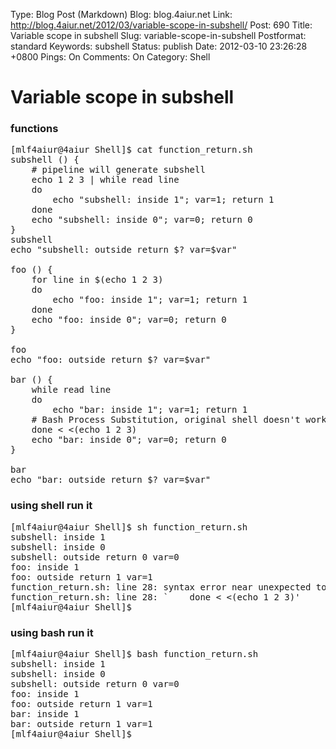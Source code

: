 Type: Blog Post (Markdown)
Blog: blog.4aiur.net
Link: http://blog.4aiur.net/2012/03/variable-scope-in-subshell/
Post: 690
Title: Variable scope in subshell
Slug: variable-scope-in-subshell
Postformat: standard
Keywords: subshell
Status: publish
Date: 2012-03-10 23:26:28 +0800
Pings: On
Comments: On
Category: Shell

Variable scope in subshell
=======

### functions

<pre lang="bash">[mlf4aiur@4aiur Shell]$ cat function_return.sh 
subshell () {
    # pipeline will generate subshell
    echo 1 2 3 | while read line
    do
        echo "subshell: inside 1"; var=1; return 1
    done
    echo "subshell: inside 0"; var=0; return 0
}
subshell
echo "subshell: outside return $? var=$var"

foo () {
    for line in $(echo 1 2 3)
    do
        echo "foo: inside 1"; var=1; return 1
    done
    echo "foo: inside 0"; var=0; return 0
}

foo
echo "foo: outside return $? var=$var"

bar () {
    while read line
    do
        echo "bar: inside 1"; var=1; return 1
    # Bash Process Substitution, original shell doesn't work
    done < <(echo 1 2 3)
    echo "bar: inside 0"; var=0; return 0
}

bar
echo "bar: outside return $? var=$var"</pre>

### using shell run it

<pre lang="bash">[mlf4aiur@4aiur Shell]$ sh function_return.sh 
subshell: inside 1
subshell: inside 0
subshell: outside return 0 var=0
foo: inside 1
foo: outside return 1 var=1
function_return.sh: line 28: syntax error near unexpected token `<'
function_return.sh: line 28: `    done < <(echo 1 2 3)'
[mlf4aiur@4aiur Shell]$ </pre>

### using bash run it

<pre lang="bash">[mlf4aiur@4aiur Shell]$ bash function_return.sh 
subshell: inside 1
subshell: inside 0
subshell: outside return 0 var=0
foo: inside 1
foo: outside return 1 var=1
bar: inside 1
bar: outside return 1 var=1
[mlf4aiur@4aiur Shell]$ </pre>
